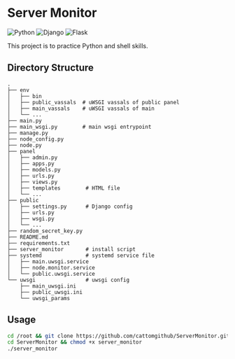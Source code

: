 # Server Monitor

![Python](https://img.shields.io/badge/python-3670A0?style=for-the-badge&logo=python&logoColor=ffdd54)
![Django](https://img.shields.io/badge/django-%23092E20.svg?style=for-the-badge&logo=django&logoColor=white)
![Flask](https://img.shields.io/badge/flask-%23000.svg?style=for-the-badge&logo=flask&logoColor=white)

This project is to practice Python and shell skills.


## Directory Structure
```
.
├── env
│   ├── bin
│   ├── public_vassals  # uWSGI vassals of public panel
│   ├── main_vassals    # uWSGI vassals of main
│   └── ...
├── main.py
├── main_wsgi.py        # main wsgi entrypoint
├── manage.py
├── node_config.py
├── node.py
├── panel
│   ├── admin.py
│   ├── apps.py
│   ├── models.py
│   ├── urls.py
│   ├── views.py
│   ├── templates        # HTML file
│   └── ...
├── public
│   ├── settings.py      # Django config
│   ├── urls.py
│   ├── wsgi.py
│   └── ...
├── random_secret_key.py
├── README.md
├── requirements.txt
├── server_monitor       # install script
├── systemd              # systemd service file
│   ├── main.uwsgi.service
│   ├── node.monitor.service
│   └── public.uwsgi.service
└── uwsgi                # uwsgi config
    ├── main_uwsgi.ini
    ├── public_uwsgi.ini
    └── uwsgi_params
```

## Usage

```bash
cd /root && git clone https://github.com/cattomgithub/ServerMonitor.git
cd ServerMonitor && chmod +x server_monitor
./server_monitor
```